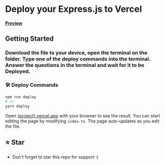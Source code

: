 # Deploy your Express.js to Vercel <br/>

#### [Preview](https://vercel-rest-api-clqu.vercel.app/)

## Getting Started

### Download the file to your device, open the terminal on the folder. Type one of the deploy commands into the terminal. Answer the questions in the terminal and wait for it to be Deployed.

### 🛠 Deploy Commands

```bash
npm run deploy
# or
yarn deploy
```

Open [{project}.vercel.app](#) with your browser to see the result.
You can start editing the page by modifying `index.ts`. The page auto-updates as you edit the file.

## ⭐ Star
 - Don't forget to star this repo for support :)
